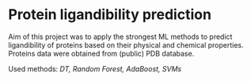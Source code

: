 # Protein ligandibility prediction

Aim of this project was to apply the strongest ML methods to predict ligandibility of proteins based on their physical and chemical properties. Proteins data were obtained from (public) PDB database.

Used methods: *DT, Random Forest, AdaBoost, SVMs*
